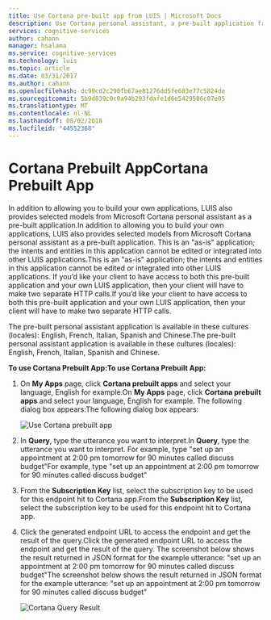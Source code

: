 ```yaml
---
title: Use Cortana pre-built app from LUIS | Microsoft Docs
description: Use Cortana personal assistant, a pre-built application from Language Understanding Intelligent Services (LUIS).
services: cognitive-services
author: cahann
manager: hsalama
ms.service: cognitive-services
ms.technology: luis
ms.topic: article
ms.date: 03/31/2017
ms.author: cahann
ms.openlocfilehash: dc99cd2c290fb67ae81276dd5fe603e77c5824de
ms.sourcegitcommit: 5b9d839c0c0a94b293fdafe1d6e5429506c07e05
ms.translationtype: MT
ms.contentlocale: nl-NL
ms.lasthandoff: 08/02/2018
ms.locfileid: "44552368"
---
```

# <a name="cortana-prebuilt-app"></a><span data-ttu-id="3dc55-103">Cortana Prebuilt App</span><span class="sxs-lookup"><span data-stu-id="3dc55-103">Cortana Prebuilt App</span></span>

<span data-ttu-id="3dc55-104">In addition to allowing you to build your own applications, LUIS also provides selected models from Microsoft Cortana personal assistant as a pre-built application.</span><span class="sxs-lookup"><span data-stu-id="3dc55-104">In addition to allowing you to build your own applications, LUIS also provides selected models from Microsoft Cortana personal assistant as a pre-built application.</span></span> <span data-ttu-id="3dc55-105">This is an "as-is" application; the intents and entities in this application cannot be edited or integrated into other LUIS applications.</span><span class="sxs-lookup"><span data-stu-id="3dc55-105">This is an "as-is" application; the intents and entities in this application cannot be edited or integrated into other LUIS applications.</span></span> <span data-ttu-id="3dc55-106">If you’d like your client to have access to both this pre-built application and your own LUIS application, then your client will have to make two separate HTTP calls.</span><span class="sxs-lookup"><span data-stu-id="3dc55-106">If you’d like your client to have access to both this pre-built application and your own LUIS application, then your client will have to make two separate HTTP calls.</span></span>

<span data-ttu-id="3dc55-107">The pre-built personal assistant application is available in these cultures (locales): English, French, Italian, Spanish and Chinese.</span><span class="sxs-lookup"><span data-stu-id="3dc55-107">The pre-built personal assistant application is available in these cultures (locales): English, French, Italian, Spanish and Chinese.</span></span>

<span data-ttu-id="3dc55-108">**To use Cortana Prebuilt App:**</span><span class="sxs-lookup"><span data-stu-id="3dc55-108">**To use Cortana Prebuilt App:**</span></span>

1. <span data-ttu-id="3dc55-109">On **My Apps** page, click **Cortana prebuilt apps** and select your language, English for example.</span><span class="sxs-lookup"><span data-stu-id="3dc55-109">On **My Apps** page, click **Cortana prebuilt apps** and select your language, English for example.</span></span> <span data-ttu-id="3dc55-110">The following dialog box appears:</span><span class="sxs-lookup"><span data-stu-id="3dc55-110">The following dialog box appears:</span></span>

    ![Use Cortana prebuilt app](https://docstestmedia1.blob.core.windows.net/azure-media/articles/cognitive-services/LUIS/Images/Use-Cortana.jpg)
2. <span data-ttu-id="3dc55-112">In **Query**, type the utterance you want to interpret.</span><span class="sxs-lookup"><span data-stu-id="3dc55-112">In **Query**, type the utterance you want to interpret.</span></span> <span data-ttu-id="3dc55-113">For example, type "set up an appointment at 2:00 pm tomorrow for 90 minutes called discuss budget"</span><span class="sxs-lookup"><span data-stu-id="3dc55-113">For example, type "set up an appointment at 2:00 pm tomorrow for 90 minutes called discuss budget"</span></span>
3. <span data-ttu-id="3dc55-114">From the **Subscription Key** list, select the subscription key to be used for this endpoint hit to Cortana app.</span><span class="sxs-lookup"><span data-stu-id="3dc55-114">From the **Subscription Key** list, select the subscription key to be used for this endpoint hit to Cortana app.</span></span> 
4. <span data-ttu-id="3dc55-115">Click the generated endpoint URL to access the endpoint and get the result of the query.</span><span class="sxs-lookup"><span data-stu-id="3dc55-115">Click the generated endpoint URL to access the endpoint and get the result of the query.</span></span> <span data-ttu-id="3dc55-116">The screenshot below shows the result returned in JSON format for the example utterance: "set up an appointment at 2:00 pm tomorrow for 90 minutes called discuss budget"</span><span class="sxs-lookup"><span data-stu-id="3dc55-116">The screenshot below shows the result returned in JSON format for the example utterance: "set up an appointment at 2:00 pm tomorrow for 90 minutes called discuss budget"</span></span>

    ![Cortana Query Result](https://docstestmedia1.blob.core.windows.net/azure-media/articles/cognitive-services/LUIS/Images/Cortana-JSON-Result.jpg)


